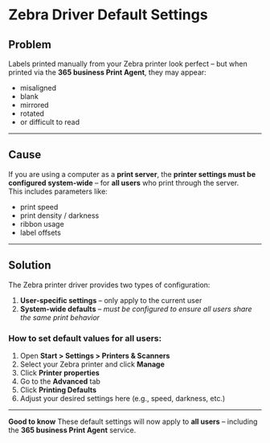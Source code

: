 # Zebra Driver Default Settings

## Problem

Labels printed manually from your Zebra printer look perfect – but when printed via the **365 business Print Agent**, they may appear:

- misaligned  
- blank  
- mirrored  
- rotated  
- or difficult to read

---

## Cause

If you are using a computer as a **print server**, the **printer settings must be configured system-wide** – for **all users** who print through the server.  
This includes parameters like:

- print speed  
- print density / darkness  
- ribbon usage  
- label offsets

---

## Solution

The Zebra printer driver provides two types of configuration:

1. **User-specific settings** – only apply to the current user
2. **System-wide defaults** – *must be configured to ensure all users share the same print behavior*

### How to set default values for all users:

1. Open **Start > Settings > Printers & Scanners**
2. Select your Zebra printer and click **Manage**
3. Click **Printer properties**
4. Go to the **Advanced** tab
5. Click **Printing Defaults**
6. Adjust your desired settings here (e.g., speed, darkness, etc.)

---

<div class="alert alert-notice">
    <i class="fa-light fa-hand-point-up fa-lg"></i>
    <strong>Good to know</strong>
    These default settings will now apply to <b>all users</b> – including the <b>365 business Print Agent</b> service.
</div>